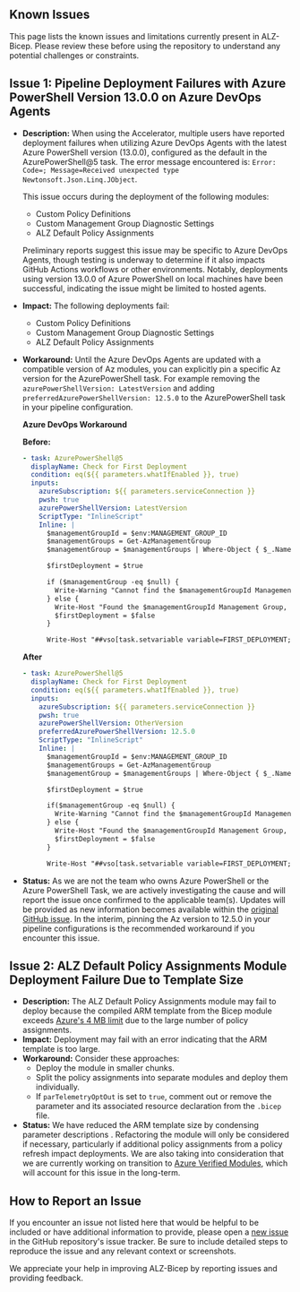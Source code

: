 <!-- markdownlint-disable -->
## Known Issues
<!-- markdownlint-restore -->

This page lists the known issues and limitations currently present in ALZ-Bicep. Please review these before using the repository to understand any potential challenges or constraints.

## Issue 1: Pipeline Deployment Failures with Azure PowerShell Version 13.0.0 on Azure DevOps Agents

- **Description:**
  When using the Accelerator, multiple users have reported deployment failures when utilizing Azure DevOps Agents with the latest Azure PowerShell version (13.0.0), configured as the default in the AzurePowerShell@5 task. The error message encountered is:
  `Error: Code=; Message=Received unexpected type Newtonsoft.Json.Linq.JObject`.

  This issue occurs during the deployment of the following modules:
  - Custom Policy Definitions
  - Custom Management Group Diagnostic Settings
  - ALZ Default Policy Assignments

  Preliminary reports suggest this issue may be specific to Azure DevOps Agents, though testing is underway to determine if it also impacts GitHub Actions workflows or other environments. Notably, deployments using version 13.0.0 of Azure PowerShell on local machines have been successful, indicating the issue might be limited to hosted agents.

- **Impact:**
  The following deployments fail:
  - Custom Policy Definitions
  - Custom Management Group Diagnostic Settings
  - ALZ Default Policy Assignments

- **Workaround:**
  Until the Azure DevOps Agents are updated with a compatible version of Az modules, you can explicitly pin a specific Az version for the AzurePowerShell task. For example removing the `azurePowerShellVersion: LatestVersion` and adding `preferredAzurePowerShellVersion: 12.5.0` to the AzurePowerShell task in your pipeline configuration.

  **Azure DevOps Workaround**

  **Before:**

  ```yaml
  - task: AzurePowerShell@5
    displayName: Check for First Deployment
    condition: eq(${{ parameters.whatIfEnabled }}, true)
    inputs:
      azureSubscription: ${{ parameters.serviceConnection }}
      pwsh: true
      azurePowerShellVersion: LatestVersion
      ScriptType: "InlineScript"
      Inline: |
        $managementGroupId = $env:MANAGEMENT_GROUP_ID
        $managementGroups = Get-AzManagementGroup
        $managementGroup = $managementGroups | Where-Object { $_.Name -eq $managementGroupId }

        $firstDeployment = $true

        if ($managementGroup -eq $null) {
          Write-Warning "Cannot find the $managementGroupId Management Group, assuming this is the first deployment. Some dependent resources may not exist yet."
        } else {
          Write-Host "Found the $managementGroupId Management Group, assuming this is not the first deployment."
          $firstDeployment = $false
        }

        Write-Host "##vso[task.setvariable variable=FIRST_DEPLOYMENT;]$firstDeployment"
  ```

  **After**

  ```yaml
  - task: AzurePowerShell@5
    displayName: Check for First Deployment
    condition: eq(${{ parameters.whatIfEnabled }}, true)
    inputs:
      azureSubscription: ${{ parameters.serviceConnection }}
      pwsh: true
      azurePowerShellVersion: OtherVersion
      preferredAzurePowerShellVersion: 12.5.0
      ScriptType: "InlineScript"
      Inline: |
        $managementGroupId = $env:MANAGEMENT_GROUP_ID
        $managementGroups = Get-AzManagementGroup
        $managementGroup = $managementGroups | Where-Object { $_.Name -eq $managementGroupId }

        $firstDeployment = $true

        if($managementGroup -eq $null) {
          Write-Warning "Cannot find the $managementGroupId Management Group, so assuming this is the first deployment. We must skip checking some deployments since their dependent resources do not exist yet."
        } else {
          Write-Host "Found the $managementGroupId Management Group, so assuming this is not the first deployment."
          $firstDeployment = $false
        }

        Write-Host "##vso[task.setvariable variable=FIRST_DEPLOYMENT;]$firstDeployment"
  ```

- **Status:** As we are not the team who owns Azure PowerShell or the Azure PowerShell Task, we are actively investigating the cause and will report the issue once confirmed to the applicable team(s). Updates will be provided as new information becomes available within the [original GitHub issue](https://github.com/Azure/ALZ-Bicep/issues/907). In the interim, pinning the Az version to 12.5.0 in your pipeline configurations is the recommended workaround if you encounter this issue.

## Issue 2: ALZ Default Policy Assignments Module Deployment Failure Due to Template Size

- **Description:** The ALZ Default Policy Assignments module may fail to deploy because the compiled ARM template from the Bicep module exceeds [Azure's 4 MB limit](https://learn.microsoft.com/en-us/azure/azure-resource-manager/templates/best-practices#template-limits) due to the large number of policy assignments.
- **Impact:** Deployment may fail with an error indicating that the ARM template is too large.
- **Workaround:** Consider these approaches:
  - Deploy the module in smaller chunks.
  - Split the policy assignments into separate modules and deploy them individually.
  - If `parTelemetryOptOut` is set to `true`, comment out or remove the parameter and its associated resource declaration from the `.bicep` file.
- **Status:** We have reduced the ARM template size by condensing parameter descriptions . Refactoring the module will only be considered if necessary, particularly if additional policy assignments from a policy refresh impact deployments. We are also taking into consideration that we are currently working on transition to [Azure Verified Modules](https://github.com/Azure/ALZ-Bicep/issues/791), which will account for this issue in the long-term.

## How to Report an Issue

If you encounter an issue not listed here that would be helpful to be included or have additional information to provide, please open a [new issue](https://github.com/Azure/ALZ-Bicep/issues/new?assignees=&labels=bug&projects=&template=bug-report-issue-form.yaml&title=%5BPLACEHOLDER%5D+-+Place+a+descriptive+title+here) in the GitHub repository's issue tracker. Be sure to include detailed steps to reproduce the issue and any relevant context or screenshots.

We appreciate your help in improving ALZ-Bicep by reporting issues and providing feedback.

